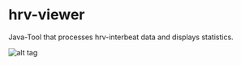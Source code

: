 # hrv-viewer
Java-Tool that processes hrv-interbeat data and displays statistics.

![alt tag](https://cloud.githubusercontent.com/assets/4256715/23339868/6cb294be-fc2b-11e6-9de1-293495fba8c1.png)
